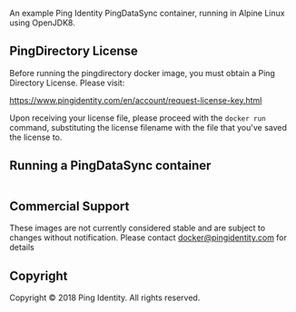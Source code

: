 An example Ping Identity PingDataSync container, running in Alpine Linux using OpenJDK8.

## PingDirectory License
Before running the pingdirectory docker image, you must obtain a Ping Directory License.  Please visit:

   https://www.pingidentity.com/en/account/request-license-key.html

Upon receiving your license file, please proceed with the ```docker run``` command, substituting the license filename with the file that you've saved the license to.

## Running a PingDataSync container

```
```

## Commercial Support
These images are not currently considered stable and are subject to changes without notification.
Please contact docker@pingidentity.com for details

## Copyright
Copyright © 2018 Ping Identity. All rights reserved.